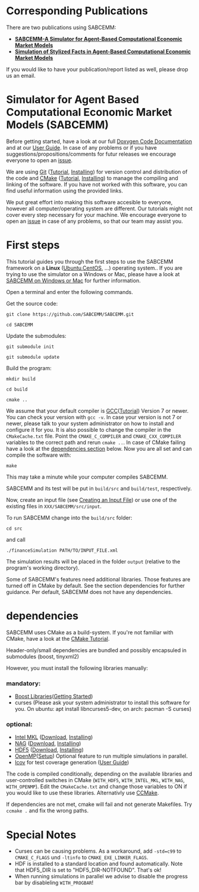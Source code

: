 # Corresponding Publications
There are two publications using SABCEMM:

* **[SABCEMM-A Simulator for Agent-Based Computational Economic Market Models](https://arxiv.org/abs/1801.01811)**
* **[Simulation of Stylized Facts in Agent-Based Computational Economic Market Models](https://arxiv.org/abs/1812.02726)**

If you would like to have your publication/report listed as well, please drop us an email.

# Simulator for Agent Based Computational Economic Market Models (SABCEMM)
Before getting started, have a look at our full [Doxygen Code Documentation](https://sabcemm.github.io/SABCEMM/) and at our [User Guide](https://github.com/SABCEMM/SABCEMM/wiki/User-Guide). In case of any problems or if you have suggestions/propositions/comments for futur releases we encourage everyone to open an [issue](https://github.com/SABCEMM/SABCEMM/issues).

We are using [Git](https://git-scm.com) ([Tutorial](https://git-scm.com/book/en/v2/Git-Basics-Getting-a-Git-Repository), [Installing](https://git-scm.com/book/en/v2/Getting-Started-Installing-Git)) for version control and distribution of the code and [CMake](https://cmake.org) ([Tutorial](https://cmake.org/cmake-tutorial/), [Installing](https://cmake.org/install/)) to manage the compiling and linking of the software. If you have not worked with this software, you can find useful information using the provided links.

We put great effort into making this software accesible to everyone, however all computer/operating system are different. Our tutorials might not cover every step necessary for your machine. We encourage everyone to open an [issue](https://github.com/SABCEMM/SABCEMM/issues) in case of any problems, so that our team may assist you.

# First steps 

This tutorial guides you through the first steps to use the SABCEMM framework on a **Linux** ([Ubuntu](https://www.ubuntu.com),[CentOS](https://www.centos.org), ...) operating system..
If you are trying to use the simulator on a Windows or Mac, please have a look at 
[SABCEMM on Windows or Mac](https://github.com/SABCEMM/SABCEMM/wiki/SABCEMM-on-Windows-or-Mac) for further information.

Open a terminal and enter the following commands.

Get the source code:

`git clone https://github.com/SABCEMM/SABCEMM.git`

`cd SABCEMM`

Update the submodules: 

`git submodule init`

`git submodule update`

Build the program:

`mkdir build`

`cd build`

`cmake ..`

We assume that your default compiler is [GCC](https://gcc.gnu.org)([Tutorial](https://gcc.gnu.org/onlinedocs/gcc-7.3.0/gcc/)) Version 7 or newer. You can check your version with `gcc -v`. In case your version is not 7 or newer, please talk to your system administrator on how to install and configure it for you. It is also possible to change the compiler in the `CMakeCache.txt` file. Point the `CMAKE_C_COMPILER` and `CMAKE_CXX_COMPILER` variables to the correct path and rerun `cmake ..`. In case of CMake failing have a look at the [dependencies section](https://github.com/SABCEMM/SABCEMM#dependencies) below. Now you are all set and can compile the software with:

`make`

This may take a minute while your computer compiles SABCEMM.

SABCEMM and its test will be put in `build/src` and `build/test`, respectively.

Now, create an input file (see [Creating an Input File](https://github.com/SABCEMM/SABCEMM/wiki/Create-an-Input-File)) 
or use one of the existing files in `XXX/SABCEMM/src/input`.
 
To run SABCEMM change into the `build/src` folder:
 
`cd src`

and call

`./financeSimulation PATH/TO/INPUT_FILE.xml `

The simulation results will be placed in the folder `output` (relative to the program's working directory).
 
Some of SABCEMM's features need additional libraries. Those features are turned
 off in CMake by default. See the section dependencies for further guidance.
Per default, SABCEMM does not have any dependencies.

# dependencies

SABCEMM uses CMake as a build-system. If you're not familiar with CMake, have a
 look at the [CMake Tutorial](https://cmake.org/cmake-tutorial/).

Header-only/small dependencies are bundled and possibly encapsuled in submodules (boost, tinyxml2)

However, you must install the following libraries manually:

### mandatory:
* [Boost Libraries](https://www.boost.org/)([Getting Started](https://www.boost.org/doc/libs/1_66_0/more/getting_started/unix-variants.html)) 
* curses (Please ask your system administrator to install this software for you. On ubuntu: apt install libncurses5-dev, on arch: pacman -S curses)

### optional:
* [Intel MKL](https://software.intel.com/en-us/intel-mkl/) ([Download](https://software.intel.com/en-us/mkl/choose-download), [Installing](https://software.intel.com/en-us/articles/intel-math-kernel-library-intel-mkl-2018-install-guide))
* [NAG](http://www.nag.com/) ([Download](https://www.nag.co.uk/content/downloads-nag-c-library-versions), [Installing](https://www.nag.co.uk/content/installing-nag-c-library-mark-261-and-library-documentation?ProdCode=cll6i261dl)) 
* [HDF5](https://support.hdfgroup.org/HDF5/) ([Download](https://www.hdfgroup.org/downloads/), [Installing](https://support.hdfgroup.org/HDF5/release/obtainsrc.html))
* [OpenMP](https://www.openmp.org/)([Setup](https://en.wikibooks.org/wiki/OpenMP/Setup)) Optional feature to run multiple simulations in parallel.
* [lcov](http://ltp.sourceforge.net/coverage/lcov.php) for test coverage generation ([User Guide](http://ltp.sourceforge.net/coverage/lcov/readme.php))


The code is compiled conditionally, depending on the available libraries and user-controlled switches in CMake (`WITH_HDF5`, `WITH_INTEL_MKL`, `WITH_NAG`, `WITH_OPENMP`). Edit the `CMakeCache.txt` and change those variables to ON if you would like to use these libraries. Alternativly use [CCMake](https://cmake.org/cmake/help/v3.0/manual/ccmake.1.html).
 
If dependencies are not met, cmake will fail and not generate Makefiles. Try `ccmake .` and fix the wrong paths.

# Special Notes

* Curses can be causing problems. As a workaround, add `-std=c99` to `CMAKE_C_FLAGS` und `-ltinfo` to `CMAKE_EXE_LINKER_FLAGS`.
* HDF is installed to a standard location and found automatically. Note that HDF5_DIR is set to "HDF5_DIR-NOTFOUND". That's ok!
* When running simulations in parallel we advise to disable the progress bar by disableling `WITH_PROGBAR`!
